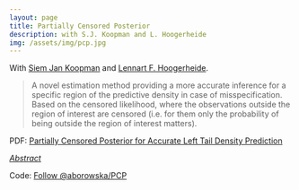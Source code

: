 ```yaml
---
layout: page
title: Partially Censored Posterior
description: with S.J. Koopman and L. Hoogerheide
img: /assets/img/pcp.jpg
---
```

	
<script type="text/javascript">
 function showhide(id) {
    var e = document.getElementById(id);
    e.style.display = (e.style.display == 'block') ? 'none' : 'block';
 }
</script>

With <a href="http://sjkoopman.net/" title="SJK">Siem Jan Koopman</a> and <a href="https://research.vu.nl/en/persons/lennart-hoogerheide" title="LH">Lennart F. Hoogerheide</a>. 

> A novel estimation method  providing a more accurate inference for a specific region of the predictive density  in case of misspecification. Based on the censored likelihood, where the observations outside the region of interest are censored (i.e. for them only the probability of being outside the region of interest matters). 

<i class="fa fa-download fa-ld" aria-hidden="true"></i> PDF: <a class="page-link" href="{{ '/research/Borowska, Hoogerheide, Koopman - Partially censored posterior for accurate left tail density prediction.pdf' | prepend: site.baseurl | prepend: site.url }}">Partially Censored Posterior for Accurate Left Tail Density Prediction</a>

<i class="fa fa-sticky-note" aria-hidden="true"></i> <a href="javascript:showhide('pcp')">_Abstract_</a>
<div id="pcp" style="display:none;">
<p>  <span style="font-size:0.85em; text-align: justify;"> A novel approach to inference for a specific region of the predictive distribution is introduced. An important domain of application is accurate prediction of financial risk measures, where the area of interest is the left tail of the predictive posterior density of (log)returns. It originates from the Bayesian approach to parameter estimation and time series forecasting, however it provides a more accurate estimation of the density in the region of interest in case of misspecification. In the proposed concept of the Partially Censored Posterior the set of parameters is partitioned into two subsets: the first, for which we consider the standard marginal posterior, and the second, for which we consider a censored conditional posterior. The censoring means that observations outside the region of interest are censored: for those observations only the probability of being outside the region of interest matters. In the second subset we choose parameters that are expected to benefit from censoring. This approach yields more precise parameter estimation than a fully censored posterior for all parameters, and has more focus on the region of interest than a standard approach. Finally,  novel ways of time-varying censoring is developed, beneficial from the tail prediction perspective. Extensive simulation and empirical studies show the ability of the introduced method to outperform standard approaches.  </span> </p>
</div>

Code: <a class="github-button" href="https://github.com/aborowska/PCP" data-size="large" aria-label="Follow @aborowska/PCP on GitHub">Follow @aborowska/PCP</a>